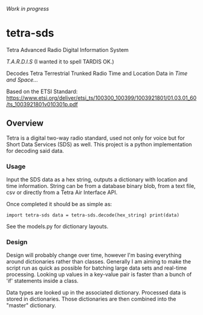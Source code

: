 *Work in progress*

# tetra-sds
Tetra Advanced Radio Digital Information System

*T.A.R.D.I.S*
(I wanted it to spell TARDIS OK.)

Decodes Tetra Terrestrial Trunked Radio Time and Location Data in *Time and Space...*

Based on the ETSI Standard:
https://www.etsi.org/deliver/etsi_ts/100300_100399/1003921801/01.03.01_60/ts_1003921801v010301p.pdf

## Overview
Tetra is a digital two-way radio standard, used not only for voice but for Short Data Services (SDS) as well. This project is a python implementation for decoding said data. 

### Usage

Input the SDS data as a hex string, outputs a dictionary with location and time information. String can be from a database binary blob, from a text file, csv or directly from a Tetra Air Interface API.

Once completed it should be as simple as:

`import tetra-sds
data = tetra-sds.decode(hex_string)
print(data)`

See the models.py for dictionary layouts.


### Design

Design will probably change over time, however I'm basing everything around dictionaries rather than classes. Generally I am aiming to make the script run as quick as possible for batching large data sets and real-time processing. Looking up values in a key-value pair is faster than a bunch of 'if' statements inside a class.

Data types are looked up in the associated dictionary. Processed data is stored in dictionaries. Those dictionaries are then combined into the "master" dictionary.
